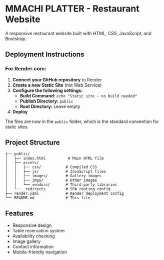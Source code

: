 # MMACHI PLATTER - Restaurant Website

A responsive restaurant website built with HTML, CSS, JavaScript, and Bootstrap.

## Deployment Instructions

### For Render.com:

1. **Connect your GitHub repository** to Render
2. **Create a new Static Site** (not Web Service)
3. **Configure the following settings:**
   - **Build Command:** `echo "Static site - no build needed"`
   - **Publish Directory:** `public`
   - **Root Directory:** Leave empty
4. **Deploy**

The files are now in the `public` folder, which is the standard convention for static sites.

## Project Structure

```
├── public/
│   ├── index.html          # Main HTML file
│   ├── assets/
│   │   ├── css/           # Compiled CSS
│   │   ├── js/            # JavaScript files
│   │   ├── images/        # Gallery images
│   │   ├── imgs/          # Other images
│   │   └── vendors/       # Third-party libraries
│   └── _redirects         # SPA routing config
├── render.yaml            # Render deployment config
└── README.md              # This file
```

## Features

- Responsive design
- Table reservation system
- Availability checking
- Image gallery
- Contact information
- Mobile-friendly navigation
